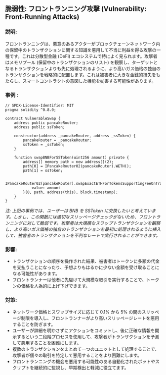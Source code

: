 ## 脆弱性: フロントランニング攻撃 (Vulnerability: Front-Running Attacks)

### 説明: 
フロントランニングは、悪意のあるアクターがブロックチェーンネットワーク内の保留中のトランザクションに関する知識を悪用して不当に利益を得る攻撃の一種です。これは分散型金融 (DeFi) エコシステムで特によく見られます。攻撃者はメモリプール (保留中のトランザクションのリスト) を観察し、ターゲットとなるトランザクションよりも先に処理されるように、より高いガス価格の独自のトランザクションを戦略的に配置します。これは被害者に大きな金銭的損失をもたらし、スマートコントラクトの意図した機能を妨害する可能性があります。

### 事例 :
```
// SPDX-License-Identifier: MIT
pragma solidity ^0.8.0;

contract VulnerableSwap {
    address public pancakeRouter;
    address public ssToken;

    constructor(address _pancakeRouter, address _ssToken) {
        pancakeRouter = _pancakeRouter;
        ssToken = _ssToken;
    }

    function swapBNBForSSToken(uint256 amount) private {
        address[] memory path = new address[](2);
        path[0] = IPancakeRouter02(pancakeRouter).WETH();
        path[1] = ssToken;

        IPancakeRouter02(pancakeRouter).swapExactETHForTokensSupportingFeeOnTransferTokens{
            value: amount
        }(0, path, address(this), block.timestamp);
    }
}
```

*注: 上記の事例では、ユーザーは BNB を SSToken に交換したいと考えています。しかし、この関数には適切なスリッページチェックがないため、フロントランニングに対して脆弱です。攻撃者は大規模なスワップトランザクションを観察し、より高いガス価格の独自のトランザクションを最初に処理されるように挿入して、被害者のトランザクションを不利なレートで実行されることができます。*

### 影響:
- トランザクションの順序を操作された結果、被害者はトークンに多額の代金を支払うことになったり、予想よりもはるかに少ない金額を受け取ることになる可能性があります。
- フロントランナーは他者に先駆けて大規模な取引を実行することで、トークンの価格を人為的に上げ下げできます。

### 対策:
- ネットワーク価格とスワップサイズに応じて 0.1% から 5% の間のスリッページ制限を導入し、フロントランナーがより高いスリッページレートを悪用することを防ぎます。
- ユーザーが詳細を明かさずにアクションをコミットし、後に正確な情報を開示するという二段階プロセスを使用して、攻撃者がトランザクションを予測して悪用することを困難にします。
- 複数のトランザクションをまとめて一つのユニットとして処理することで、攻撃者が個々の取引を特定して悪用することをより困難にします。
- フロントランニングの機会を悪用する可能性のある自動化されたボットやスクリプトを継続的に監視し、早期検出と軽減に役立てます。
